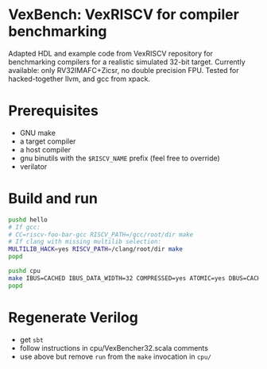 # VexBench: VexRISCV for compiler benchmarking

Adapted HDL and example code from VexRISCV repository for benchmarking compilers for a realistic simulated 32-bit target. Currently available: only RV32IMAFC+Zicsr, no double precision FPU. Tested for hacked-together llvm, and gcc from xpack.

# Prerequisites

+ GNU make
+ a target compiler
+ a host compiler
+ gnu binutils with the `$RISCV_NAME` prefix (feel free to override)
+ verilator

# Build and run

```bash
pushd hello
# If gcc:
# CC=riscv-foo-bar-gcc RISCV_PATH=/gcc/root/dir make
# If clang with missing multilib selection:
MULTILIB_HACK=yes RISCV_PATH=/clang/root/dir make 
popd

pushd cpu
make IBUS=CACHED IBUS_DATA_WIDTH=32 COMPRESSED=yes ATOMIC=yes DBUS=CACHED DBUS_LOAD_DATA_WIDTH=32 DBUS_STORE_DATA_WIDTH=32 MUL=yes DIV=yes SUPERVISOR=no CSR=yes LRSC=yes AMO=yes TRACE=yes TRACE_ACCESS=on DEBUG_PLUGIN=no DBUS=CACHED IBUS=CACHED WITH_RISCV_REF=yes RUN_HEX=../hello/build/gcd_world.hex run
popd
```

# Regenerate Verilog

+ get `sbt`
+ follow instructions in cpu/VexBencher32.scala comments
+ use above but remove `run` from the `make` invocation in `cpu/`
